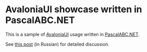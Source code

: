 AvaloniaUI showcase written in PascalABC.NET
============================================

This is a sample of [AvaloniaUI][avaloniaui] usage written in
[PascalABC.NET][pascalabc-net].

See [this post][post] (in Russian) for detailed discussion.

[avaloniaui]: https://github.com/AvaloniaUI/Avalonia
[pascalabc-net]: http://pascalabc.net/
[post]: https://fornever.me/posts/2017-05-15-pascalabc-net-and-avaloniaui.html
